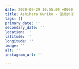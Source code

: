 ```yaml
---
date: 2020-09-29 10:55:09 +0000
title: Ashihara Kuniko - 葦原邦子
tags: []
primary_date: ''
secondary_date: ''
location: ''
latitude: ''
longitude: ''
image: ''
alt: ''
instagram_url: ''

---
```

